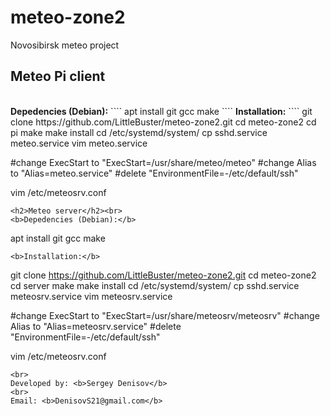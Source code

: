 # meteo-zone2
Novosibirsk meteo project
<h2>Meteo Pi client</h2><br>
<b>Depedencies (Debian):</b>
````
apt install git gcc make
````
<b>Installation:</b>
````
git clone https://github.com/LittleBuster/meteo-zone2.git
cd meteo-zone2
cd pi
make
make install
cd /etc/systemd/system/
cp sshd.service meteo.service
vim meteo.service

#change ExecStart to "ExecStart=/usr/share/meteo/meteo"
#change Alias to "Alias=meteo.service"
#delete "EnvironmentFile=-/etc/default/ssh"

vim /etc/meteosrv.conf
````
<h2>Meteo server</h2><br>
<b>Depedencies (Debian):</b>
````
apt install git gcc make
````
<b>Installation:</b>
````
git clone https://github.com/LittleBuster/meteo-zone2.git
cd meteo-zone2
cd server
make
make install
cd /etc/systemd/system/
cp sshd.service meteosrv.service
vim meteosrv.service

#change ExecStart to "ExecStart=/usr/share/meteosrv/meteosrv"
#change Alias to "Alias=meteosrv.service"
#delete "EnvironmentFile=-/etc/default/ssh"

vim /etc/meteosrv.conf
````
<br>
Developed by: <b>Sergey Denisov</b>
<br>
Email: <b>DenisovS21@gmail.com</b>
